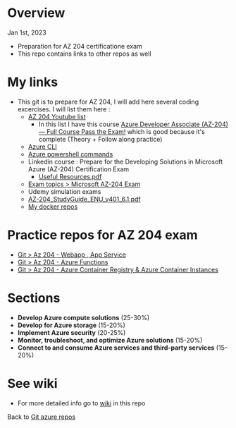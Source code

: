 # Overview

Jan 1st, 2023

- Preparation for AZ 204 certificatione exam
- This repo contains links to other repos as well

# My links

- This git is to prepare for AZ 204, I will add here several coding excercises. I will list them here :
   - [AZ 204 Youtube list](https://youtube.com/playlist?list=PLcE6iQkoRxhZWxtCVVNdxgwkZZ14SHRGN)
       - In this list I have this course [Azure Developer Associate (AZ-204) — Full Course Pass the Exam!](https://www.youtube.com/watch?v=jZx8PMQjobk&t=10424s) which is good because it's complete (Theory + Follow along practice)
   - [Azure CLI](https://k21academy.com/microsoft-azure/azure-cli-commands/)
   - [Azure powershell commands](https://learn.microsoft.com/en-us/powershell/azure/get-started-azureps?view=azps-9.2.0)
   - Linkedin course : Prepare for the Developing Solutions in Microsoft Azure (AZ-204) Certification Exam
      - [Useful Resources.pdf](https://github.com/ulysesrico33/az-204-exam/files/10339045/Useful.Resources.pdf)
   - [Exam topics > Microsoft AZ-204 Exam](https://www.examtopics.com/exams/microsoft/az-204/)
   - Udemy simulation exams
   - [AZ-204_StudyGuide_ENU_v401_6.1.pdf](https://github.com/ulysesrico33/az-204-exam/files/10341024/AZ-204_StudyGuide_ENU_v401_6.1.pdf)
   - [My docker repos](https://hub.docker.com/repositories/ulysesricodocker)

   
# Practice repos for AZ 204 exam

- [Git > Az 204 - Webapp , App Service](https://github.com/ulysesrico33/az-204-exam-webapp.git)
- [Git > Az 204 - Azure Functions](https://github.com/ulysesrico33/az-204-exam-azurefunctions.git)
- [Git > Az 204 - Azure Container Registry & Azure Container Instances](https://github.com/ulysesrico33/az-204-exam-azurecontainer)

# Sections

- **Develop Azure compute solutions** (25-30%)
- **Develop for Azure storage** (15-20%)
- **Implement Azure security** (20-25%)
- **Monitor, troubleshoot, and optimize Azure solutions** (15-20%)
- **Connect to and consume Azure services and third-party services** (15-20%)


# See wiki

- For more detailed info go to [wiki](https://github.com/ulysesrico33/az-204-exam/wiki) in this repo


Back to [Git azure repos](https://github.com/ulysesrico33/myAzureCertifications.git)

